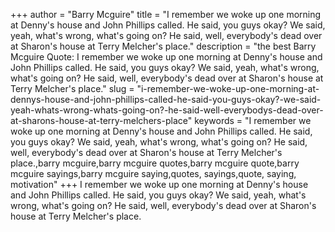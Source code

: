 +++
author = "Barry Mcguire"
title = "I remember we woke up one morning at Denny's house and John Phillips called. He said, you guys okay? We said, yeah, what's wrong, what's going on? He said, well, everybody's dead over at Sharon's house at Terry Melcher's place."
description = "the best Barry Mcguire Quote: I remember we woke up one morning at Denny's house and John Phillips called. He said, you guys okay? We said, yeah, what's wrong, what's going on? He said, well, everybody's dead over at Sharon's house at Terry Melcher's place."
slug = "i-remember-we-woke-up-one-morning-at-dennys-house-and-john-phillips-called-he-said-you-guys-okay?-we-said-yeah-whats-wrong-whats-going-on?-he-said-well-everybodys-dead-over-at-sharons-house-at-terry-melchers-place"
keywords = "I remember we woke up one morning at Denny's house and John Phillips called. He said, you guys okay? We said, yeah, what's wrong, what's going on? He said, well, everybody's dead over at Sharon's house at Terry Melcher's place.,barry mcguire,barry mcguire quotes,barry mcguire quote,barry mcguire sayings,barry mcguire saying,quotes, sayings,quote, saying, motivation"
+++
I remember we woke up one morning at Denny's house and John Phillips called. He said, you guys okay? We said, yeah, what's wrong, what's going on? He said, well, everybody's dead over at Sharon's house at Terry Melcher's place.

